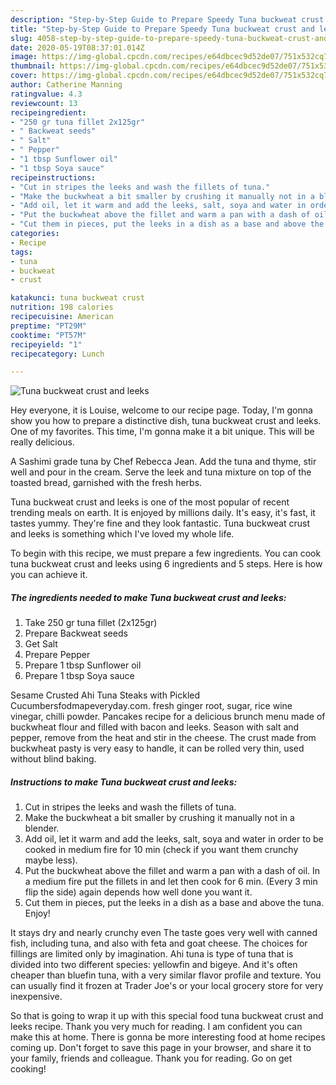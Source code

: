 ```yaml
---
description: "Step-by-Step Guide to Prepare Speedy Tuna buckweat crust and leeks"
title: "Step-by-Step Guide to Prepare Speedy Tuna buckweat crust and leeks"
slug: 4058-step-by-step-guide-to-prepare-speedy-tuna-buckweat-crust-and-leeks
date: 2020-05-19T08:37:01.014Z
image: https://img-global.cpcdn.com/recipes/e64dbcec9d52de07/751x532cq70/tuna-buckweat-crust-and-leeks-recipe-main-photo.jpg
thumbnail: https://img-global.cpcdn.com/recipes/e64dbcec9d52de07/751x532cq70/tuna-buckweat-crust-and-leeks-recipe-main-photo.jpg
cover: https://img-global.cpcdn.com/recipes/e64dbcec9d52de07/751x532cq70/tuna-buckweat-crust-and-leeks-recipe-main-photo.jpg
author: Catherine Manning
ratingvalue: 4.3
reviewcount: 13
recipeingredient:
- "250 gr tuna fillet 2x125gr"
- " Backweat seeds"
- " Salt"
- " Pepper"
- "1 tbsp Sunflower oil"
- "1 tbsp Soya sauce"
recipeinstructions:
- "Cut in stripes the leeks and wash the fillets of tuna."
- "Make the buckwheat a bit smaller by crushing it manually not in a blender."
- "Add oil, let it warm and add the leeks, salt, soya and water in order to be cooked in medium fire for 10 min (check if you want them crunchy maybe less)."
- "Put the buckwheat above the fillet and warm a pan with a dash of oil. In a medium fire put the fillets in and let then cook for 6 min. (Every 3 min flip the side) again depends how well done you want it."
- "Cut them in pieces, put the leeks in a dish as a base and above the tuna. Enjoy!"
categories:
- Recipe
tags:
- tuna
- buckweat
- crust

katakunci: tuna buckweat crust 
nutrition: 198 calories
recipecuisine: American
preptime: "PT29M"
cooktime: "PT57M"
recipeyield: "1"
recipecategory: Lunch

---
```



![Tuna buckweat crust and leeks](https://img-global.cpcdn.com/recipes/e64dbcec9d52de07/751x532cq70/tuna-buckweat-crust-and-leeks-recipe-main-photo.jpg)

Hey everyone, it is Louise, welcome to our recipe page. Today, I'm gonna show you how to prepare a distinctive dish, tuna buckweat crust and leeks. One of my favorites. This time, I'm gonna make it a bit unique. This will be really delicious.

A Sashimi grade tuna by Chef Rebecca Jean. Add the tuna and thyme, stir well and pour in the cream. Serve the leek and tuna mixture on top of the toasted bread, garnished with the fresh herbs.

Tuna buckweat crust and leeks is one of the most popular of recent trending meals on earth. It is enjoyed by millions daily. It's easy, it's fast, it tastes yummy. They're fine and they look fantastic. Tuna buckweat crust and leeks is something which I've loved my whole life.


To begin with this recipe, we must prepare a few ingredients. You can cook tuna buckweat crust and leeks using 6 ingredients and 5 steps. Here is how you can achieve it.

<!--inarticleads1-->

##### The ingredients needed to make Tuna buckweat crust and leeks:

1. Take 250 gr tuna fillet (2x125gr)
1. Prepare  Backweat seeds
1. Get  Salt
1. Prepare  Pepper
1. Prepare 1 tbsp Sunflower oil
1. Prepare 1 tbsp Soya sauce


Sesame Crusted Ahi Tuna Steaks with Pickled Cucumbersfodmapeveryday.com. fresh ginger root, sugar, rice wine vinegar, chilli powder. Pancakes recipe for a delicious brunch menu made of buckwheat flour and filled with bacon and leeks. Season with salt and pepper, remove from the heat and stir in the cheese. The crust made from buckwheat pasty is very easy to handle, it can be rolled very thin, used without blind baking. 

<!--inarticleads2-->

##### Instructions to make Tuna buckweat crust and leeks:

1. Cut in stripes the leeks and wash the fillets of tuna.
1. Make the buckwheat a bit smaller by crushing it manually not in a blender.
1. Add oil, let it warm and add the leeks, salt, soya and water in order to be cooked in medium fire for 10 min (check if you want them crunchy maybe less).
1. Put the buckwheat above the fillet and warm a pan with a dash of oil. In a medium fire put the fillets in and let then cook for 6 min. (Every 3 min flip the side) again depends how well done you want it.
1. Cut them in pieces, put the leeks in a dish as a base and above the tuna. Enjoy!


It stays dry and nearly crunchy even The taste goes very well with canned fish, including tuna, and also with feta and goat cheese. The choices for fillings are limited only by imagination. Ahi tuna is type of tuna that is divided into two different species: yellowfin and bigeye. And it&#39;s often cheaper than bluefin tuna, with a very similar flavor profile and texture. You can usually find it frozen at Trader Joe&#39;s or your local grocery store for very inexpensive. 

So that is going to wrap it up with this special food tuna buckweat crust and leeks recipe. Thank you very much for reading. I am confident you can make this at home. There is gonna be more interesting food at home recipes coming up. Don't forget to save this page in your browser, and share it to your family, friends and colleague. Thank you for reading. Go on get cooking!
